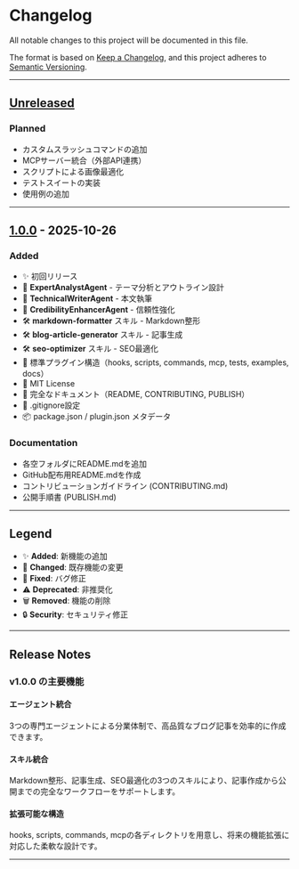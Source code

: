 # Changelog

All notable changes to this project will be documented in this file.

The format is based on [Keep a Changelog](https://keepachangelog.com/en/1.0.0/),
and this project adheres to [Semantic Versioning](https://semver.org/spec/v2.0.0.html).

---

## [Unreleased]

### Planned
- カスタムスラッシュコマンドの追加
- MCPサーバー統合（外部API連携）
- スクリプトによる画像最適化
- テストスイートの実装
- 使用例の追加

---

## [1.0.0] - 2025-10-26

### Added
- ✨ 初回リリース
- 🤖 **ExpertAnalystAgent** - テーマ分析とアウトライン設計
- 🤖 **TechnicalWriterAgent** - 本文執筆
- 🤖 **CredibilityEnhancerAgent** - 信頼性強化
- 🛠️ **markdown-formatter** スキル - Markdown整形
- 🛠️ **blog-article-generator** スキル - 記事生成
- 🛠️ **seo-optimizer** スキル - SEO最適化
- 📁 標準プラグイン構造（hooks, scripts, commands, mcp, tests, examples, docs）
- 📄 MIT License
- 📖 完全なドキュメント（README, CONTRIBUTING, PUBLISH）
- 🔧 .gitignore設定
- 📦 package.json / plugin.json メタデータ

### Documentation
- 各空フォルダにREADME.mdを追加
- GitHub配布用README.mdを作成
- コントリビューションガイドライン (CONTRIBUTING.md)
- 公開手順書 (PUBLISH.md)

---

## Legend

- ✨ **Added**: 新機能の追加
- 🔧 **Changed**: 既存機能の変更
- 🐛 **Fixed**: バグ修正
- ⚠️ **Deprecated**: 非推奨化
- 🗑️ **Removed**: 機能の削除
- 🔒 **Security**: セキュリティ修正

---

## Release Notes

### v1.0.0 の主要機能

#### エージェント統合
3つの専門エージェントによる分業体制で、高品質なブログ記事を効率的に作成できます。

#### スキル統合
Markdown整形、記事生成、SEO最適化の3つのスキルにより、記事作成から公開までの完全なワークフローをサポートします。

#### 拡張可能な構造
hooks, scripts, commands, mcpの各ディレクトリを用意し、将来の機能拡張に対応した柔軟な設計です。

---

[Unreleased]: https://github.com/YOUR_USERNAME/blog-writing-suite/compare/v1.0.0...HEAD
[1.0.0]: https://github.com/YOUR_USERNAME/blog-writing-suite/releases/tag/v1.0.0
